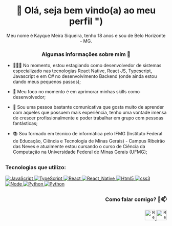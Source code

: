 <h1 align="center">🙂 <strong>Olá, seja bem vindo(a) ao meu perfil ")</strong></h1>

<p align="center">
  Meu nome é Kayque Meira Siqueira, tenho 18 anos e sou de Belo Horizonte - MG.
</p>

<h3 align="center"> Algumas informações sobre mim 💬 </h3>

- 👩🏻‍💻 No momento, estou estagiando como desenvolvedor de sistemas especializado nas tecnologias React Native, React JS, Typescript, Javascript e em C# no desenvolvimento Backend (onde ainda estou dando meus pequenos passos);

- 🔭 Meu foco no momento é em aprimorar minhas skills como desenvolvedor;

- 🌱 Sou uma pessoa bastante comunicativa que gosta muito de aprender com aqueles que possuem mais experiência, tenho uma vontade imensa de crescer profissionalmente e poder trabalhar em grupo com pessoas fantásticas;

- 📚 Sou formado em técnico de informática pelo IFMG (Instituto Federal de Educação, Ciência e Tecnologia de Minas Gerais) - Campus Ribeirão das Neves e atualmente estou cursando o curso de Ciência da Computação na Universidade Federal de Minas Gerais (UFMG);

## 

<div align="left">
  <h3> Tecnologias que utilizo: </h3>

  <div align="left">
    <a href="#">
      <img style="width: 90px margin-right: 5px;" alt="JavaScript" src="https://img.shields.io/badge/JavaScript-F7DF1E?style=for-the-badge&logo=javascript&logoColor=black" />
    </a>
    <a href="#">
      <img style="width: 90px margin-right: 5px;" alt="TypeScript" src="https://img.shields.io/badge/TypeScript-007ACC?style=for-the-badge&logo=typescript&logoColor=white" />
    </a>
    <a href="#">
      <img style="width: 90px margin-right: 5px;" alt="React" src="https://img.shields.io/badge/React-20232A?style=for-the-badge&logo=react&logoColor=61DAFB" />
    </a>
    <a href="#">
      <img style="width: 90px margin-right: 5px;" alt="React_Native" src="https://img.shields.io/badge/React_Native-20232A?style=for-the-badge&logo=react&logoColor=61DAFB" />
    </a>
    <a href="#">
      <img style="width: 90px margin-right: 5px;" alt="Html5" src="https://img.shields.io/badge/HTML5-E34F26?style=for-the-badge&logo=html5&logoColor=white" />
    </a>
    <a href="#">
      <img style="width: 90px margin-right: 5px;" alt="css3" src="https://img.shields.io/badge/CSS3-1572B6?style=for-the-badge&logo=css3&logoColor=white" />
    </a>
    <a href="#">
      <img style="width: 90px margin-right: 5px;" alt="Node" src="https://img.shields.io/badge/Node.js-43853D?style=for-the-badge&logo=node.js&logoColor=white" />
    </a>
    <a href="#">
      <img style="width: 90px margin-right: 5px;" alt="Python" src="https://img.shields.io/badge/Python-3776AB?style=for-the-badge&logo=python&logoColor=white" />
    </a>
    <a href="#">
      <img style="width: 90px margin-right: 5px;" alt="Python" src="https://img.shields.io/badge/Material--UI-0081CB?style=for-the-badge&logo=material-ui&logoColor=white" />
    </a>
  </div>
</div>

## 

<div align="right">
  <h3> Como falar comigo? 🤔📫 </h3>

  <a href="https://www.linkedin.com/in/kayque-siqueira-ba8a34230/">
    <code><img alt="Meu linkedin" width="32" src="https://cdn-icons-png.flaticon.com/512/1383/1383262.png" /></code>
  </a>

  <a href="mailto:kayque.original@hotmail.com">
    <code><img alt="Meu e-mail" width="32" src="https://cdn-icons-png.flaticon.com/512/324/324123.png" /></code>
  </a>
</div>

<br/><br/>

